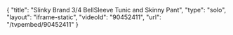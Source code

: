 {
    "title": "Slinky Brand 3\/4 BellSleeve Tunic and Skinny Pant",
    "type": "solo",
    "layout": "iframe-static",
    "videoId": "90452411",
    "url": "\/tvpembed\/90452411"
}